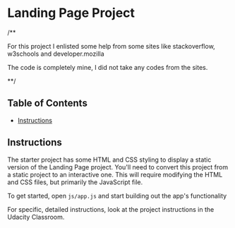 # Landing Page Project

/**
	
For this project I enlisted some help from some sites like stackoverflow, w3schools and developer.mozilla

The code is completely mine, I did not take any codes from the sites.

**/

## Table of Contents

* [Instructions](#instructions)

## Instructions

The starter project has some HTML and CSS styling to display a static version of the Landing Page project. You'll need to convert this project from a static project to an interactive one. This will require modifying the HTML and CSS files, but primarily the JavaScript file.

To get started, open `js/app.js` and start building out the app's functionality

For specific, detailed instructions, look at the project instructions in the Udacity Classroom.

